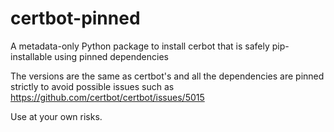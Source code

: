 # certbot-pinned
A metadata-only Python package to install cerbot that is safely 
pip-installable using pinned dependencies

The versions are the same as certbot's and all the dependencies are
pinned strictly to avoid possible issues such as https://github.com/certbot/certbot/issues/5015

Use at your own risks.
